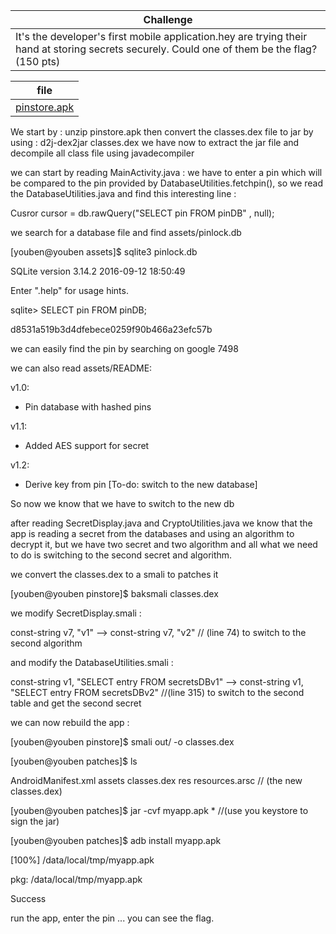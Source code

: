 
|Challenge |
|------------|
|It's the developer's first mobile application.hey are trying their hand at storing secrets securely. Could one of them be the flag? (150 pts)|

|file|
|-------------|
|[pinstore.apk](https://github.com/youben11/Writeups/blob/master/bsidessf_2017_pinlock/pinstore.apk)|


We start by : unzip pinstore.apk 
then convert the classes.dex file to jar by using : d2j-dex2jar classes.dex
we have now to extract the jar file and decompile all class file using javadecompiler

we can start by reading MainActivity.java : we have to enter a pin which will be compared to the pin provided by 
DatabaseUtilities.fetchpin(), so we read the DatabaseUtilities.java and find this interesting line : 

Cusror cursor = db.rawQuery("SELECT pin FROM pinDB" , null);

we search for a database file and find  assets/pinlock.db

[youben@youben assets]$ sqlite3 pinlock.db 

SQLite version 3.14.2 2016-09-12 18:50:49

Enter ".help" for usage hints.

sqlite> SELECT pin FROM pinDB;

d8531a519b3d4dfebece0259f90b466a23efc57b

we can easily find the pin by searching on google 7498

we can also read assets/README:

v1.0:
- Pin database with hashed pins

v1.1:
- Added AES support for secret

v1.2:
- Derive key from pin
[To-do: switch to the new database]

So now we know that we have to switch to the new db

after reading SecretDisplay.java and CryptoUtilities.java we know that the app is reading a secret from the databases and
using an algorithm to decrypt it, but we have two secret and two algorithm and all what we need to do is switching to 
the second secret and algorithm.

we convert the classes.dex to a smali to patches it

[youben@youben pinstore]$ baksmali classes.dex

we modify SecretDisplay.smali : 

const-string v7, "v1" --> const-string v7, "v2" // (line 74) to switch to the second algorithm

and modify the DatabaseUtilities.smali : 

const-string v1, "SELECT entry FROM secretsDBv1" --> const-string v1, "SELECT entry FROM secretsDBv2" //(line 315) to switch to the second table and get the second secret

we can now rebuild the app :

[youben@youben pinstore]$ smali out/ -o classes.dex

[youben@youben patches]$ ls

AndroidManifest.xml  assets  classes.dex  res  resources.arsc // (the new classes.dex)

[youben@youben patches]$ jar -cvf myapp.apk *
//(use you keystore to sign the jar)

[youben@youben patches]$ adb install myapp.apk 

[100%] /data/local/tmp/myapp.apk

pkg: /data/local/tmp/myapp.apk

Success

run the app, enter the pin ... you can see the flag.
